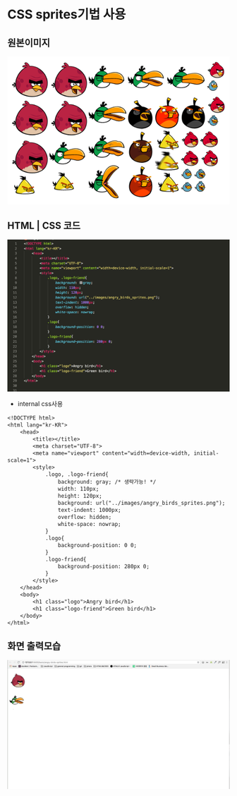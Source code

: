 # CSS sprites기법 사용



## 원본이미지 

![Alt text](images/angry_birds_sprites.png)


## HTML | CSS 코드 

![Alt text](images/sprites_code.png)

* internal css사용


```
<!DOCTYPE html>
<html lang="kr-KR">
    <head>
        <title></title>
        <meta charset="UTF-8">
        <meta name="viewport" content="width=device-width, initial-scale=1">
        <style>
            .logo, .logo-friend{
                background: gray; /* 생략가능! */
                width: 110px;
                height: 120px;
                background: url("../images/angry_birds_sprites.png");
                text-indent: 1000px;
                overflow: hidden;
                white-space: nowrap;
            }
            .logo{
                background-position: 0 0;
            }
            .logo-friend{
                background-position: 280px 0;
            }
        </style>
    </head>
    <body>
        <h1 class="logo">Angry bird</h1>
        <h1 class="logo-friend">Green bird</h1>
    </body>
</html>
```

## 화면 출력모습

![Alt text](images/sprites_exercise.png)